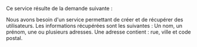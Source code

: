 Ce service résulte de la demande suivante : 

Nous avons besoin d'un service permettant de créer et de récupérer des utilisateurs. 
Les informations récupérées sont les suivantes : Un nom, un prénom, une ou plusieurs adresses. Une adresse contient : rue, ville et code postal.

